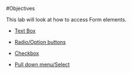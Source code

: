 #Objectives

This lab will look at how to access Form elements.


- [Text Box](#01)

- [Radio/Option buttons](#02)

- [Checkbox](#03)

- [Pull down menu/Select](#04)



